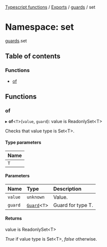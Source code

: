 [Typescript functions](../index.md) / [Exports](../modules.md) / [guards](guards.md) / set

# Namespace: set

[guards](guards.md).set

## Table of contents

### Functions

- [of](guards.set.md#of)

## Functions

### of

▸ **of**<`T`\>(`value`, `guard`): value is ReadonlySet<T\>

Checks that value type is Set\<T\>.

#### Type parameters

| Name |
| :------ |
| `T` |

#### Parameters

| Name | Type | Description |
| :------ | :------ | :------ |
| `value` | `unknown` | Value. |
| `guard` | [`Guard`](../interfaces/guards.Guard.md)<`T`\> | Guard for type T. |

#### Returns

value is ReadonlySet<T\>

_True_ if value type is Set\<T\>, _false_ otherwise.
